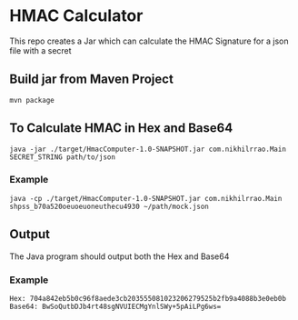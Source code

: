 # HMAC Calculator

This repo creates a Jar which can calculate the HMAC Signature for a json file with a secret

## Build jar from Maven Project
```
mvn package
```

## To Calculate HMAC in Hex and Base64

```
java -jar ./target/HmacComputer-1.0-SNAPSHOT.jar com.nikhilrrao.Main SECRET_STRING path/to/json
```

### Example
```
java -cp ./target/HmacComputer-1.0-SNAPSHOT.jar com.nikhilrrao.Main shpss_b70a520oeuoeuoneuthecu4930 ~/path/mock.json
```

## Output

The Java program should output both the Hex and Base64

### Example
```
Hex: 704a842eb5b0c96f8aede3cb203555081023206279525b2fb9a4088b3e0eb0b
Base64: BwSoQutbDJb4rt48sgNVUIECMgYnlSWy+5pAiLPg6ws=
```